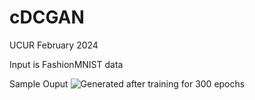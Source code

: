 # cDCGAN
UCUR February 2024

Input is FashionMNIST data


Sample Ouput
![Generated after training for 300 epochs](~/ouput/Ouput_300.png)
